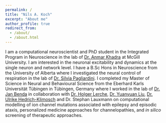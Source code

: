 ```yaml
---
permalink: /
title: "Nils A. Koch"
excerpt: "About me"
author_profile: true
redirect_from: 
  - /about/
  - /about.html
---
```


I am a computational neuroscientist and PhD student in the Integrated Program in Neuroscience in the lab of [Dr. Anmar Khadra](https://www.medicine.mcgill.ca/physio/khadralab/) at McGill University. I am interested in the neuronal excitability and dynamics at the single neuron and network level. I have a B.Sc Hons in Neuroscience from the University of Alberta where I investigated the neural control of respiration in the lab of [Dr. Silvia Pagliardini](https://sites.google.com/view/pagliardinilab/home). I completed my Master of Science in Neural and Behavioural Science from the Eberhard Karls Universität Tübingen in Tübingen, Germany where I worked in the lab of [Dr. Jan Benda](https://uni-tuebingen.de/fakultaeten/mathematisch-naturwissenschaftliche-fakultaet/fachbereiche/biologie/institute/neurobiologie/lehrbereiche/neuroethologie/) in collaboration with [Dr. Holger Lerche](https://www.hih-tuebingen.de/forschung/neurologie-mit-schwerpunkt-epileptologie/), [Dr. Yuanyuan Liu](https://www.researchgate.net/profile/Yuanyuan-Liu-66), [Dr. Ulrike Hedrich-Klimosch](https://www.hih-tuebingen.de/forschung/neurologie-mit-schwerpunkt-epileptologie/forschungsgruppen/jfg-hedrich-klimosch) and Dr. Stephan Lauxmann on computational modelling of ion channel mutations associated with epilepsy and episodic ataxis, personalized medicine approaches for channelopathies, and *in silico* screening of therapeutic approaches.




